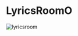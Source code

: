 # LyricsRoomO

![lyricsroom](https://user-images.githubusercontent.com/15711514/58379059-3b3d1380-7fd9-11e9-9e17-79620e8aa557.PNG)
